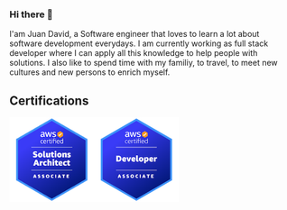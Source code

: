 ### Hi there 👋

I'am Juan David, a Software engineer that loves to learn a lot about software development everydays. I am currently working as full stack developer where I can apply all this knowledge to help people with solutions. I also like to spend time with my familiy, to travel, to meet new cultures and new persons to enrich myself. 


## Certifications

<div style="display: flex;">

<a href="https://www.credly.com/badges/db3aaaad-ee3c-494e-aff6-7dc5549cd089/public_url" target="_blank" rel="noopener noreferrer">
    <img label="AWS Certified Solutions Architect – Associate" width="150" height="150" src="./certification_badges/aws-certified-solutions-architect-associate.png" />
</a

<a href="https://www.credly.com/badges/db3aaaad-ee3c-494e-aff6-7dc5549cd089/public_url" target="_blank" rel="noopener noreferrer">
    <img label="AWS Certified Solutions Architect – Associate" width="150" height="150" src="./certification_badges/aws-certified-developer-associate.png" />
</a>

</div>
